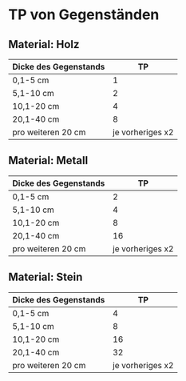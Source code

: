 # TP von Gegenständen

## Material: Holz

| Dicke des Gegenstands | TP |
| - | - |
| 0,1-5 cm | 1 |
| 5,1-10 cm | 2 |
| 10,1-20 cm | 4 |
| 20,1-40 cm | 8 |
| pro weiteren 20 cm | je vorheriges x2 |

## Material: Metall

| Dicke des Gegenstands | TP |
| - | - |
| 0,1-5 cm | 2 |
| 5,1-10 cm | 4 |
| 10,1-20 cm | 8 |
| 20,1-40 cm | 16 |
| pro weiteren 20 cm | je vorheriges x2 |

## Material: Stein

| Dicke des Gegenstands | TP |
| - | - |
| 0,1-5 cm | 4 |
| 5,1-10 cm | 8 |
| 10,1-20 cm | 16 |
| 20,1-40 cm | 32 |
| pro weiteren 20 cm | je vorheriges x2 |
